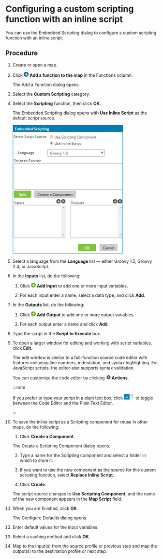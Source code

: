 # Configuring a custom scripting function with an inline script

<head>
  <meta name="guidename" content="Integration"/>
  <meta name="context" content="GUID-f7e24cf4-8609-43de-a51b-333975617e61"/>
</head>


You can use the Embedded Scripting dialog to configure a custom scripting function with an inline script.

## Procedure

1.  Create or open a map.

2.  Click **![icon](../Images/main-ic-plus-sign-white-in-blue-circle-16_98f7af60-dd5f-4037-90cd-05cc9dfc5502.jpg) Add a function to the map** in the Functions column.

    The Add a Function dialog opens.

3.  Select the **Custom Scripting** category.

4.  Select the **Scripting** function, then click **OK**.

    The Embedded Scripting dialog opens with **Use Inline Script** as the default script source.

    ![](../Images/build-db-embedded-scripting-inline.jpg)

5.  Select a language from the **Language** list — either Groovy 1.5, Groovy 2.4, or JavaScript.

6.  In the **Inputs** list, do the following:

    1.  Click **![+](../Images/main-ic-plus-sign-white-in-green-circle-16_4dc8c5f3-e893-4aef-ade2-0b7afe9476c1.jpg) Add Input** to add one or more input variables.

    2.  For each input enter a name, select a data type, and click **Add**.

7.  In the **Outputs** list, do the following:

    1.  Click **![+](../Images/main-ic-plus-sign-white-in-green-circle-16_4dc8c5f3-e893-4aef-ade2-0b7afe9476c1.jpg) Add Output** to add one or more output variables.

    2.  For each output enter a name and click **Add**.

8.  Type the script in the **Script to Execute** box.

9.  To open a larger window for editing and working with script variables, click **Edit**.

    The edit window is similar to a full-function source code editor with features including line numbers, indentation, and syntax highlighting. For JavaScript scripts, the editor also supports syntax validation.

    You can customize the code editor by clicking **![icon](../Images/main-ic-gear-black-16_cdde83e4-a176-436a-86ca-1fe4937e3085.jpg) Actions**.

    :::note
    
    If you prefer to type your script in a plain text box, click ![icon](../Images/main-bt-code-editor-toggle_2cfccfca-e517-4cba-915a-ec80d8167198.jpg) to toggle between the Code Editor and the Plain Text Editor.

    :::

10. To save the inline script as a Scripting component for reuse in other maps, do the following:

    1.  Click **Create a Component**.

    The Create a Scripting Component dialog opens.

    2.  Type a name for the Scripting component and select a folder in which to store it.

    3.  If you want to use the new component as the source for this custom scripting function, select **Replace Inline Script**.

    4.  Click **Create**.

    The script source changes to **Use Scripting Component**, and the name of the new component appears in the **Map Script** field.

11. When you are finished, click **OK**.

    The Configure Defaults dialog opens.

12. Enter default values for the input variables.

13. Select a caching method and click **OK**.

14. Map to the input\(s\) from the source profile or previous step and map the output\(s\) to the destination profile or next step.